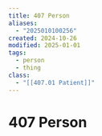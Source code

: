 ```yaml
---
title: 407 Person
aliases:
  - "2025010100256"
created: 2024-10-26
modified: 2025-01-01
tags:
  - person
  - thing
class:
  - "[[407.01 Patient]]"
---
```

# 407 Person
